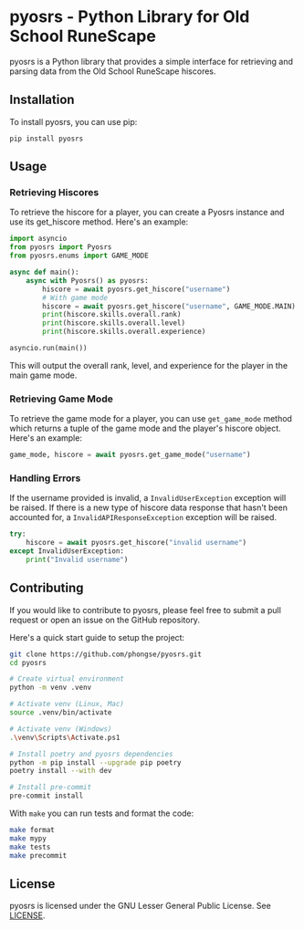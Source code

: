 # pyosrs - Python Library for Old School RuneScape

pyosrs is a Python library that provides a simple interface for retrieving and parsing data from the Old School RuneScape hiscores.

## Installation

To install pyosrs, you can use pip:

```
pip install pyosrs
```

## Usage

### Retrieving Hiscores

To retrieve the hiscore for a player, you can create a Pyosrs instance and use its get_hiscore method. Here's an example:

```python
import asyncio
from pyosrs import Pyosrs
from pyosrs.enums import GAME_MODE

async def main():
    async with Pyosrs() as pyosrs:
        hiscore = await pyosrs.get_hiscore("username")
        # With game mode
        hiscore = await pyosrs.get_hiscore("username", GAME_MODE.MAIN)
        print(hiscore.skills.overall.rank)
        print(hiscore.skills.overall.level)
        print(hiscore.skills.overall.experience)

asyncio.run(main())
```

This will output the overall rank, level, and experience for the player in the main game mode.

### Retrieving Game Mode

To retrieve the game mode for a player, you can use `get_game_mode` method which returns a tuple of the game mode and the player's hiscore object. Here's an example:

```python
game_mode, hiscore = await pyosrs.get_game_mode("username")
```

### Handling Errors

If the username provided is invalid, a `InvalidUserException` exception will be raised. If there is a new type of hiscore data response that hasn't been accounted for, a `InvalidAPIResponseException` exception will be raised.

```python
try:
    hiscore = await pyosrs.get_hiscore("invalid username")
except InvalidUserException:
    print("Invalid username")
```

## Contributing

If you would like to contribute to pyosrs, please feel free to submit a pull request or open an issue on the GitHub repository.

Here's a quick start guide to setup the project:

```bash
git clone https://github.com/phongse/pyosrs.git
cd pyosrs

# Create virtual environment
python -m venv .venv

# Activate venv (Linux, Mac)
source .venv/bin/activate

# Activate venv (Windows)
.\venv\Scripts\Activate.ps1

# Install poetry and pyosrs dependencies
python -m pip install --upgrade pip poetry
poetry install --with dev

# Install pre-commit
pre-commit install
```

With `make` you can run tests and format the code:

```bash
make format
make mypy
make tests
make precommit
```

## License

pyosrs is licensed under the GNU Lesser General Public License. See [LICENSE](https://github.com/phongse/pyosrs-test/blob/main/LICENSE).
